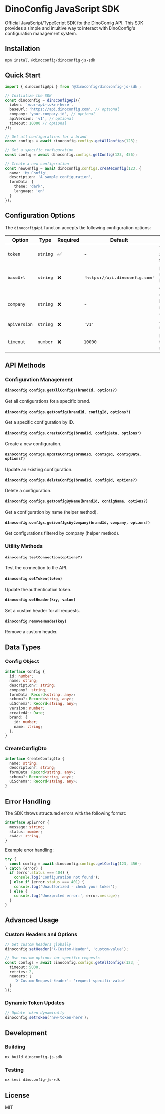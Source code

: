 # DinoConfig JavaScript SDK

Official JavaScript/TypeScript SDK for the DinoConfig API. This SDK provides a simple and intuitive way to interact with DinoConfig's configuration management system.

## Installation

```bash
npm install @dinoconfig/dinoconfig-js-sdk
```

## Quick Start

```typescript
import { dinoconfigApi } from '@dinoconfig/dinoconfig-js-sdk';

// Initialize the SDK
const dinoconfig = dinoconfigApi({
  token: 'your-api-token-here',
  baseUrl: 'https://api.dinoconfig.com', // optional
  company: 'your-company-id', // optional
  apiVersion: 'v1', // optional
  timeout: 10000 // optional
});

// Get all configurations for a brand
const configs = await dinoconfig.configs.getAllConfigs(123);

// Get a specific configuration
const config = await dinoconfig.configs.getConfig(123, 456);

// Create a new configuration
const newConfig = await dinoconfig.configs.createConfig(123, {
  name: 'My Config',
  description: 'A sample configuration',
  formData: {
    theme: 'dark',
    language: 'en'
  }
});
```

## Configuration Options

The `dinoconfigApi` function accepts the following configuration options:

| Option | Type | Required | Default | Description |
|--------|------|----------|---------|-------------|
| `token` | `string` | ✅ | - | Your API authentication token |
| `baseUrl` | `string` | ❌ | `'https://api.dinoconfig.com'` | Base URL for the DinoConfig API |
| `company` | `string` | ❌ | - | Company identifier for multi-tenant support |
| `apiVersion` | `string` | ❌ | `'v1'` | API version to use |
| `timeout` | `number` | ❌ | `10000` | Request timeout in milliseconds |

## API Methods

### Configuration Management

#### `dinoconfig.configs.getAllConfigs(brandId, options?)`
Get all configurations for a specific brand.

#### `dinoconfig.configs.getConfig(brandId, configId, options?)`
Get a specific configuration by ID.

#### `dinoconfig.configs.createConfig(brandId, configData, options?)`
Create a new configuration.

#### `dinoconfig.configs.updateConfig(brandId, configId, configData, options?)`
Update an existing configuration.

#### `dinoconfig.configs.deleteConfig(brandId, configId, options?)`
Delete a configuration.

#### `dinoconfig.configs.getConfigByName(brandId, configName, options?)`
Get a configuration by name (helper method).

#### `dinoconfig.configs.getConfigsByCompany(brandId, company, options?)`
Get configurations filtered by company (helper method).

### Utility Methods

#### `dinoconfig.testConnection(options?)`
Test the connection to the API.

#### `dinoconfig.setToken(token)`
Update the authentication token.

#### `dinoconfig.setHeader(key, value)`
Set a custom header for all requests.

#### `dinoconfig.removeHeader(key)`
Remove a custom header.

## Data Types

### Config Object
```typescript
interface Config {
  id: number;
  name: string;
  description?: string;
  company?: string;
  formData: Record<string, any>;
  schema?: Record<string, any>;
  uiSchema?: Record<string, any>;
  version: number;
  createdAt: Date;
  brand: {
    id: number;
    name: string;
  };
}
```

### CreateConfigDto
```typescript
interface CreateConfigDto {
  name: string;
  description?: string;
  formData: Record<string, any>;
  schema?: Record<string, any>;
  uiSchema?: Record<string, any>;
}
```

## Error Handling

The SDK throws structured errors with the following format:

```typescript
interface ApiError {
  message: string;
  status: number;
  code?: string;
}
```

Example error handling:

```typescript
try {
  const config = await dinoconfig.configs.getConfig(123, 456);
} catch (error) {
  if (error.status === 404) {
    console.log('Configuration not found');
  } else if (error.status === 401) {
    console.log('Unauthorized - check your token');
  } else {
    console.log('Unexpected error:', error.message);
  }
}
```

## Advanced Usage

### Custom Headers and Options

```typescript
// Set custom headers globally
dinoconfig.setHeader('X-Custom-Header', 'custom-value');

// Use custom options for specific requests
const configs = await dinoconfig.configs.getAllConfigs(123, {
  timeout: 5000,
  retries: 2,
  headers: {
    'X-Custom-Request-Header': 'request-specific-value'
  }
});
```

### Dynamic Token Updates

```typescript
// Update token dynamically
dinoconfig.setToken('new-token-here');
```

## Development

### Building

```bash
nx build dinoconfig-js-sdk
```

### Testing

```bash
nx test dinoconfig-js-sdk
```

## License

MIT

